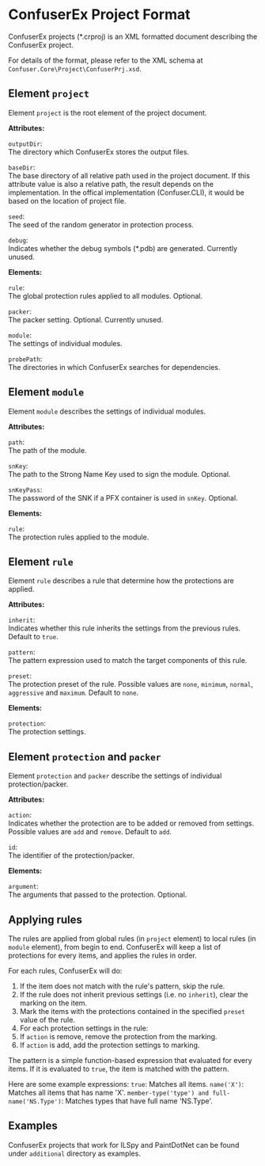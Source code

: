 ConfuserEx Project Format
=======================

ConfuserEx projects (*.crproj) is an XML formatted document describing the ConfuserEx project.

For details of the format, please refer to the XML schema at `Confuser.Core\Project\ConfuserPrj.xsd`.

Element `project`
-----------------

Element `project` is the root element of the project document.

**Attributes:**

`outputDir`:  
The directory which ConfuserEx stores the output files.

`baseDir`:  
The base directory of all relative path used in the project document.
If this attribute value is also a relative path, the result depends on the implementation.
In the offical implementation (Confuser.CLI), it would be based on the location of project file.
 
`seed`:  
The seed of the random generator in protection process.

`debug`:  
Indicates whether the debug symbols (*.pdb) are generated.
Currently unused.

**Elements:**

`rule`:  
The global protection rules applied to all modules.
Optional.

`packer`:  
The packer setting.
Optional.
Currently unused.

`module`:  
The settings of individual modules.

`probePath`:  
The directories in which ConfuserEx searches for dependencies.


Element `module`
----------------

Element `module` describes the settings of individual modules.

**Attributes:**

`path`:  
The path of the module.

`snKey`:  
The path to the Strong Name Key used to sign the module.
Optional.

`snKeyPass`:  
The password of the SNK if a PFX container is used in `snKey`.
Optional.

**Elements:**

`rule`:  
The protection rules applied to the module.


Element `rule`
--------------

Element `rule` describes a rule that determine how the protections are applied.

**Attributes:**

`inherit`:  
Indicates whether this rule inherits the settings from the previous rules.
Default to `true`.

`pattern`:  
The pattern expression used to match the target components of this rule.

`preset`:  
The protection preset of the rule.
Possible values are `none`, `minimum`, `normal`, `aggressive` and `maximum`.
Default to `none`.

**Elements:**

`protection`:  
The protection settings.

Element `protection` and `packer`
---------------------------------

Element `protection` and `packer` describe the settings of individual protection/packer.

**Attributes:**

`action`:  
Indicates whether the protection are to be added or removed from settings.
Possible values are `add` and `remove`.
Default to `add`.

`id`:  
The identifier of the protection/packer.

**Elements:**

`argument`:  
The arguments that passed to the protection.
Optional.


Applying rules
--------------
The rules are applied from global rules (in `project` element) to local rules (in `module` element), from begin to end.
ConfuserEx will keep a list of protections for every items, and applies the rules in order.

For each rules, ConfuserEx will do:

1. If the item does not match with the rule's pattern, skip the rule.
2. If the rule does not inherit previous settings (i.e. no `inherit`), clear the marking on the item.
3. Mark the items with the protections contained in the specified `preset` value of the rule.
4. For each protection settings in the rule:
5. If `action` is remove, remove the protection from the marking.
6. If `action` is add, add the protection settings to marking.

The pattern is a simple function-based expression that evaluated for every items. If it is evaluated to `true`, the item is matched with the pattern.

Here are some example expressions:
`true`: Matches all items.
`name('X')`: Matches all items that has name 'X'.
`member-type('type') and full-name('NS.Type')`: Matches types that have full name 'NS.Type'.

Examples
----------------
ConfuserEx projects that work for ILSpy and PaintDotNet can be found under `additional` directory as examples.